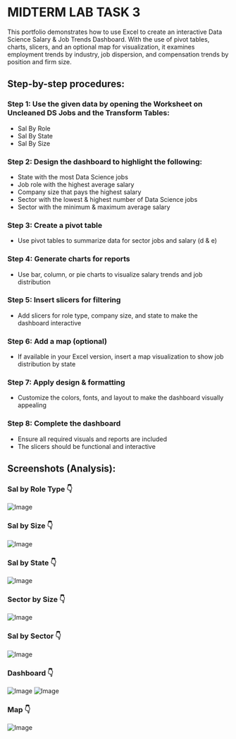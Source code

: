 # MIDTERM LAB TASK 3

This portfolio demonstrates how to use Excel to create an interactive Data Science Salary & Job Trends Dashboard. With the use of pivot tables, charts, slicers, and an optional map for visualization, it examines employment trends by industry, job dispersion, and compensation trends by position and firm size.

## Step-by-step procedures:

### Step 1: Use the given data by opening the Worksheet on Uncleaned DS Jobs and the Transform Tables:
  - Sal By Role
  - Sal By State
  - Sal By Size

### Step 2: Design the dashboard to highlight the following:
  - State with the most Data Science jobs
  - Job role with the highest average salary
  - Company size that pays the highest salary
  - Sector with the lowest & highest number of Data Science jobs
  - Sector with the minimum & maximum average salary

### Step 3: Create a pivot table
- Use pivot tables to summarize data for sector jobs and salary (d & e)

### Step 4: Generate charts for reports
- Use bar, column, or pie charts to visualize salary trends and job distribution

### Step 5: Insert slicers for filtering
- Add slicers for role type, company size, and state to make the dashboard interactive

### Step 6: Add a map (optional)
- If available in your Excel version, insert a map visualization to show job distribution by state

### Step 7: Apply design & formatting
- Customize the colors, fonts, and layout to make the dashboard visually appealing

### Step 8: Complete the dashboard
- Ensure all required visuals and reports are included
- The slicers should be functional and interactive

## Screenshots (Analysis):

### Sal by Role Type 👇
![Image](https://github.com/user-attachments/assets/959f4a7a-f507-434b-96fb-be20ece9d610)

### Sal by Size 👇
![Image](https://github.com/user-attachments/assets/63da5730-1441-4c51-a3d5-83ed5cbf42dc)

### Sal by State 👇
![Image](https://github.com/user-attachments/assets/0a6ff385-31bd-42e0-a9f3-7d2fcc150d37)

### Sector by Size 👇
![Image](https://github.com/user-attachments/assets/367874cd-01fb-44e8-b857-bea880e63373)

### Sal by Sector 👇
![Image](https://github.com/user-attachments/assets/e3575c90-3eef-431c-a932-6d4cd5f6e345)

### Dashboard 👇
![Image](https://github.com/user-attachments/assets/bfcb9280-ce7b-4393-91d9-1d77de0f6588)
![Image](https://github.com/user-attachments/assets/618bfce1-b45a-4b2d-8cd6-a1d55b9fa967)

### Map 👇
![Image](https://github.com/user-attachments/assets/aca4e625-5f65-41b4-99b1-544bfacfbdb5)
